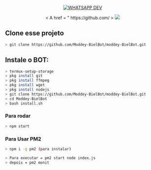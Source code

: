 
<p align="center">
<a href="#"><img title="WHATSAPP DEV" src="https://img.shields.io/badge/Termux Whatsapp Bot-green?colorA=%23ff0000&colorB=%23017e40&style=for-the-badge"></a>
</p>
<p align="center">
<       A        href = " https://github.com/      > <img título ="   Autor   "src ="    https://img.shields.io/badge/Author-CAU-red.svg?style =    para-o-   badge    &    logo = github    "> </ MODDEY>
</p>

## Clone esse projeto

```bash
> git clone https://github.com/Moddey-BielBot/moddey-BielBot.git
```

## Instale o BOT:

```bash
> termux-setup-storage
> pkg install git
> pkg install ffmpeg
> pkg install wget
> pkg install nodejs
> git clone https://github.com/Moddey-BielBot/moddey-BielBot.git
> cd Moddey-BielBot
> bash install.sh
```

### Para rodar
```bash
> npm start
```
### Para Usar PM2
```bash
> npm i -g pm2 (para instalar)

> Para executar = pm2 start node index.js
> depois = pm2 monit
```



